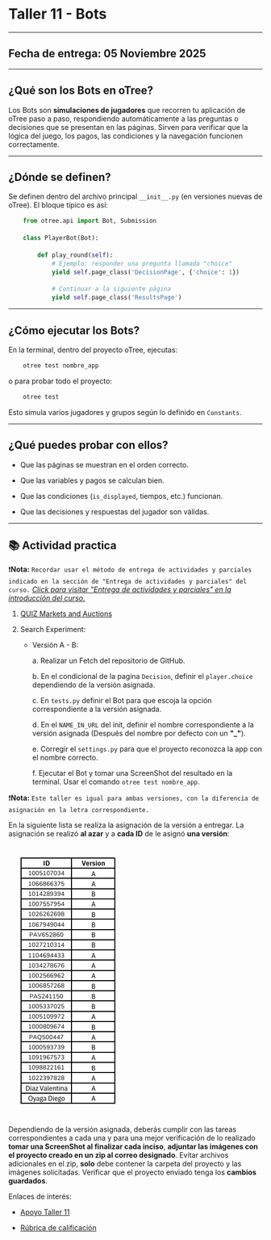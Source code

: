 # Taller 11 - Bots
---
## Fecha de entrega: 05 Noviembre 2025
---
## ¿Qué son los Bots en oTree?

Los Bots son **simulaciones de jugadores** que recorren tu aplicación de oTree paso a paso, respondiendo automáticamente a las preguntas o decisiones que se presentan en las páginas.
Sirven para verificar que la lógica del juego, los pagos, las condiciones y la navegación funcionen correctamente.

---

## ¿Dónde se definen?

Se definen dentro del archivo principal `__init__.py` (en versiones nuevas de oTree).
El bloque típico es así:

```python
    from otree.api import Bot, Submission

    class PlayerBot(Bot):

        def play_round(self):
            # Ejemplo: responder una pregunta llamada "choice"
            yield self.page_class('DecisionPage', {'choice': 1})

            # Continuar a la siguiente página
            yield self.page_class('ResultsPage')
```

---

## ¿Cómo ejecutar los Bots?

En la terminal, dentro del proyecto oTree, ejecutas:
 
```bash
    otree test nombre_app
```


o para probar todo el proyecto:

```bash
    otree test
```

Esto simula varios jugadores y grupos según lo definido en `Constants`.

---

## ¿Qué puedes probar con ellos?

- Que las páginas se muestran en el orden correcto.

- Que las variables y pagos se calculan bien.

- Que las condiciones (`is_displayed`, tiempos, etc.) funcionan.

- Que las decisiones y respuestas del jugador son válidas.

---

## 📚 Actividad practica


❗**Nota:** `Recordar usar el método de entrega de actividades y parciales indicado en la sección de "Entrega de actividades y parciales" del curso.` *[Click para visitar "Entrega de actividades y parciales" en la introducción del curso.](../../README.md)*

1. [QUIZ Markets and Auctions](https://forms.gle/9S1QaHSUsTvyQCqRA)

2. Search Experiment:

    - Versión A - B:

        a. Realizar un Fetch del repositorio de GitHub.

        b. En el condicional de la pagina `Decision`, definir el `player.choice` dependiendo de la versión asignada.

        c. En `tests.py` definir el Bot para que escoja la opción correspondiente a la versión asignada.

        d. En el `NAME_IN_URL` del init, definir el nombre correspondiente a la versión asignada (Después del nombre por defecto con un **"_"**).

        e. Corregir el `settings.py` para que el proyecto reconozca la app con el nombre correcto.

        f. Ejecutar el Bot y tomar una ScreenShot del resultado en la terminal. Usar el comando `otree test nombre_app`.



❗**Nota:** `Este taller es igual para ambas versiones, con la diferencia de asignación en la letra correspondiente.`


En la siguiente lista se realiza la asignación de la versión a entregar. La asignación se realizó **al azar** y a **cada ID** de le asignó **una versión**: 

<img src="../../imgs/9/Lista_Taller_9.png" style="margin: 20px;">

Dependiendo de la versión asignada, deberás cumplir con las tareas correspondientes a cada una y para una mejor verificación de lo realizado **tomar una ScreenShot al finalizar cada inciso**, **adjuntar las imágenes con el proyecto creado en un zip al correo designado**. Evitar archivos adicionales en el zip, **solo** debe contener la carpeta del proyecto y las imágenes solicitadas. Verificar que el proyecto enviado tenga los **cambios guardados**.

Enlaces de interés:

- [Apoyo Taller 11]()

- [Rúbrica de calificación]()